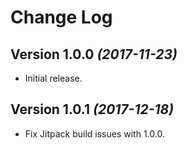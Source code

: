 Change Log
==========

Version 1.0.0 *(2017-11-23)*
----------------------------

- Initial release.

Version 1.0.1 *(2017-12-18)*
----------------------------

- Fix Jitpack build issues with 1.0.0.
